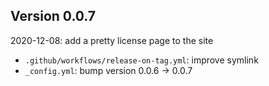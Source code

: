 <!-- SPDX-License-Identifier: CC0-1.0 -->
<!-- SPDX-FileCopyrightText: 2022 The Foundation for Public Code <info@publiccode.net>, https://standard.publiccode.net/AUTHORS -->

## Version 0.0.7

2020-12-08: add a pretty license page to the site

 * `.github/workflows/release-on-tag.yml`: improve symlink
 * `_config.yml`: bump version 0.0.6 -> 0.0.7
